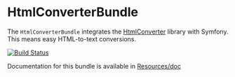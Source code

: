 # HtmlConverterBundle

The `HtmlConverterBundle` integrates the [HtmlConverter](https://github.com/bicpi/HtmlConverter)
library with Symfony. This means easy HTML-to-text conversions.

[![Build Status](https://travis-ci.org/bicpi/HtmlConverter.svg?branch=master)](https://travis-ci.org/bicpi/HtmlConverterBundle)

Documentation for this bundle is available in [Resources/doc](Resources/doc/index.md) 
